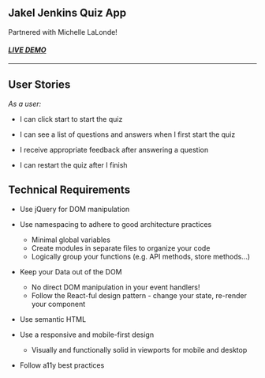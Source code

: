 ## Jakel Jenkins Quiz App

Partnered with Michelle LaLonde!



#### *[LIVE DEMO](https://jakelthedeveloper.github.io/Quiz-App/)*

-------------------------------------------------------------------------
## User Stories
*As a user:*

* I can click start to start the quiz

* I can see a list of questions and answers when I first start the quiz

* I receive appropriate feedback after answering a question

* I can restart the quiz after I finish


## Technical Requirements
* Use jQuery for DOM manipulation

* Use namespacing to adhere to good architecture practices
  * Minimal global variables
  * Create modules in separate files to organize your code
  * Logically group your functions (e.g. API methods, store methods...)
 
* Keep your Data out of the DOM
  * No direct DOM manipulation in your event handlers!
  * Follow the React-ful design pattern - change your state, re-render your component
 
* Use semantic HTML

* Use a responsive and mobile-first design
  * Visually and functionally solid in viewports for mobile and desktop
 
* Follow a11y best practices
